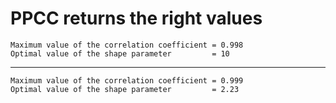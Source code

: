 # PPCC returns the right values

    Maximum value of the correlation coefficient = 0.998
    Optimal value of the shape parameter         = 10

---

    Maximum value of the correlation coefficient = 0.999
    Optimal value of the shape parameter         = 2.23

